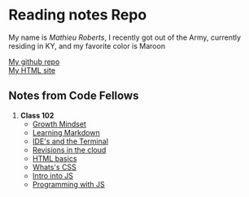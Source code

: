 # Reading notes Repo
My name is _Mathieu Roberts_, I recently got out of the Army, currently residing in KY, and my favorite color is Maroon

[My github repo](https://vadengrey.github.io/reading-notes/) <br>
[My HTML site](https://vadengrey.github.io/html/)

## Notes from Code Fellows

1. **Class 102**
    - [Growth Mindset](https://vadengrey.github.io/reading-notes/growthmindset)
    - [Learning Markdown](https://vadengrey.github.io/reading-notes/102learning-markdown)
    - [IDE's and the Terminal](https://vadengrey.github.io/reading-notes/IDEs-and-the-Terminal)
    - [Revisions in the cloud](https://vadengrey.github.io/reading-notes/revisionsinthecloud)
    - [HTML basics](https://vadengrey.github.io/reading-notes/html)
    - [Whats's CSS](https://vadengrey.github.io/reading-notes/designwithcss)
    - [Intro into JS](https://vadengrey.github.io/reading-notes/introintojs)
    - [Programming with JS](https://vadengrey.github.io/reading-notes/programmingwithjs)



